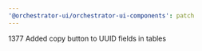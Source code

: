 ```yaml
---
'@orchestrator-ui/orchestrator-ui-components': patch
---
```


1377 Added copy button to UUID fields in tables
